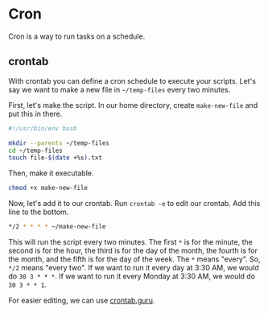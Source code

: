 # Cron

Cron is a way to run tasks on a schedule.

## crontab

With crontab you can define a cron schedule to execute your scripts. Let's say we want to make a new file in `~/temp-files` every two minutes.

First, let's make the script. In our home directory, create `make-new-file` and put this in there.

```sh
#!/usr/bin/env bash

mkdir --parents ~/temp-files
cd ~/temp-files
touch file-$(date +%s).txt
```

Then, make it executable.

```sh
chmod +x make-new-file
```

Now, let's add it to our crontab. Run `crontab -e` to edit our crontab. Add this line to the bottom.

```sh
*/2 * * * * ~/make-new-file
```

This will run the script every two minutes. The first `*` is for the minute, the second is for the hour, the third is for the day of the month, the fourth is for the month, and the fifth is for the day of the week. The `*` means "every". So, `*/2` means "every two". If we want to run it every day at 3:30 AM, we would do `30 3 * * *`. If we want to run it every Monday at 3:30 AM, we would do `30 3 * * 1`.

For easier editing, we can use [crontab.guru](https://crontab.guru/).
